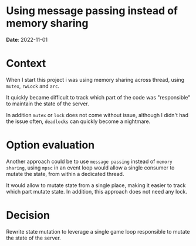 # Using message passing instead of memory sharing
**Date**: 2022-11-01

# Context
When I start this project i was using memory sharing across thread, using `mutex`, `rwLock` and `arc`.

It quickly became difficult to track which part of the code was "responsible" to maintain the state of the server.

In addition `mutex` or `lock` does not come without issue, although I didn't had the issue often, `deadlocks` can quickly become a nightmare.

# Option evaluation
Another approach could be to use `message passing` instead of `memory sharing`, using `mpsc` in an event loop would allow a single consumer to mutate the state, from within a dedicated thread.

It would allow to mutate state from a single place, making it easier to track which part mutate state. In addition, this approach does not need any lock.

# Decision
Rewrite state mutation to leverage a single game loop responsible to mutate the state of the server.